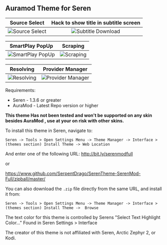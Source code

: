 
## Auramod Theme for Seren

Source Select                                       |Hack to show title in subtitle screen 
:--------------------------------------------------:|:-------------------------------------------------:
![Source Select](https://i.imgur.com/sqgtzXg.png)   |![Subtitle Download](https://imgur.com/a/9VT4PJT)

SmartPlay PopUp                                     | Scraping
:--------------------------------------------------:|:-------------------------------------------------:
![SmartPlay PopUp](https://i.imgur.com/4DVRzQG.png) | ![Scraping](https://i.imgur.com/wZukP7n.jpg)

Resolving                                           | Provider Manager
:--------------------------------------------------:|:-------------------------------------------------:
![Resolving](https://i.imgur.com/ADKZ16Y.png)       | ![Provider Manager](https://i.imgur.com/TagHvjP.png)

Requirements:
* Seren - 1.3.6 or greater
* AuraMod - Latest Repo version or higher

**This theme Has not been tested and won't be supported on any skin besides AuraMod , use at your on risk with other skins.**

To install this theme in Seren, navigate to:

`Seren -> Tools > Open Settings Menu -> Theme Manager -> Interface > (themes section) Install Theme -> Web Location`

And enter one of the following URL:
http://bit.ly/serenmodfull

or

https://www.github.com/SerpentDrago/SerenTheme-SerenMod-Full/zipball/master/

You can also download the `.zip` file directly from the same URL, and install it from:

`Seren -> Tools > Open Settings Menu -> Theme Manager -> Interface > (themes section) Install Theme ->  Browse`

The text color for this theme is controlled by Serens "Select Text Highlight Color..." Found in Seren Settings > Interface

The creator of this theme is not affiliated with Seren, Arctic Zephyr 2, or Kodi.
